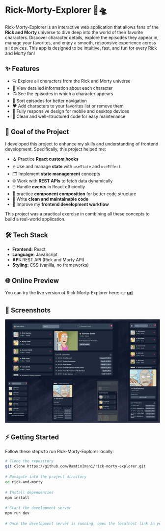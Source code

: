 # Rick-Morty-Explorer 🚀🛸

Rick-Morty-Explorer is an interactive web application that allows fans of the **Rick and Morty** universe to dive deep into the world of their favorite characters. Discover character details, explore the episodes they appear in, manage your favorites, and enjoy a smooth, responsive experience across all devices. This app is designed to be intuitive, fast, and fun for every Rick and Morty fan!  

## ✨ Features

- 🔍 Explore all characters from the Rick and Morty universe  
- 📝 View detailed information about each character  
- 📺 See the episodes in which a character appears  
- 🔢 Sort episodes for better navigation  
- ❤️ Add characters to your favorites list or remove them  
- 📱 Fully responsive design for mobile and desktop devices  
- 🧹 Clean and well-structured code for easy maintenance  

## 🎯 Goal of the Project

I developed this project to enhance my skills and understanding of frontend development. Specifically, this project helped me:  

- 🪝 Practice **React custom hooks**  
- ⚡ Use and manage **state** with `useState` and `useEffect`  
- 🗂️ Implement **state management** concepts  
- 🌐 Work with **REST APIs** to fetch data dynamically  
- 🖱️ Handle **events** in React efficiently
- 🧱 practice **component composition** for better code structure
- 🧼 Write **clean and maintainable code**  
- 🚀 Improve my **frontend development workflow**  

This project was a practical exercise in combining all these concepts to build a real-world application.  

## 🛠️ Tech Stack

- **Frontend:** React  
- **Language:** JavaScript 
- **API:** REST API (Rick and Morty API)  
- **Styling:** CSS (vanilla, no frameworks)  

## 🌐 Online Preview

You can try the live version of Rick-Morty-Explorer here:
👉 [**url**](link)

## 📸 Screenshots

![preview image](/preview.png)

## ⚡ Getting Started

Follow these steps to run Rick-Morty-Explorer locally:

```bash
# Clone the repository
git clone https://github.com/RamtinImani/rick-morty-explorer.git

# Navigate into the project directory
cd rick-and-morty

# Install dependencies
npm install

# Start the development server
npm run dev

# Once the development server is running, open the localhost link in your browser to start using Light Notes.
